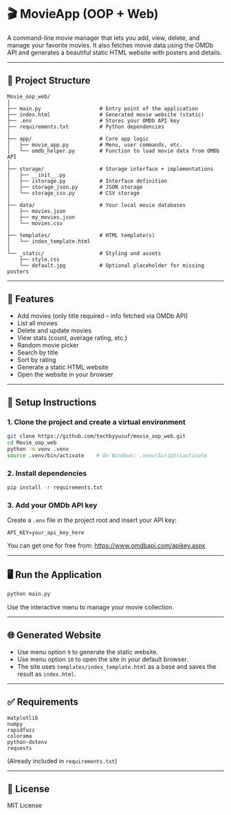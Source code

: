# 🎬 MovieApp (OOP + Web)

A command-line movie manager that lets you add, view, delete, and manage your favorite movies. It also fetches movie data using the OMDb API and generates a beautiful static HTML website with posters and details.

---

## 📁 Project Structure

```
Movie_oop_web/
│
├── main.py                   # Entry point of the application
├── index.html                # Generated movie website (static)
├── .env                      # Stores your OMDb API key
├── requirements.txt          # Python dependencies
│
├── app/                      # Core app logic
│   ├── movie_app.py          # Menu, user commands, etc.
│   └── omdb_helper.py        # Function to load movie data from OMDb API
│
├── storage/                  # Storage interface + implementations
│   ├── __init__.py
│   ├── istorage.py           # Interface definition
│   ├── storage_json.py       # JSON storage
│   └── storage_csv.py        # CSV storage
│
├── data/                     # Your local movie databases
│   ├── movies.json
│   ├── my_movies.json
│   └── movies.csv
│
├── templates/                # HTML template(s)
│   └── index_template.html
│
└── _static/                  # Styling and assets
    ├── style.css
    └── default.jpg           # Optional placeholder for missing posters
```

---

## 🚀 Features

- Add movies (only title required – info fetched via OMDb API)
- List all movies
- Delete and update movies
- View stats (count, average rating, etc.)
- Random movie picker
- Search by title
- Sort by rating
- Generate a static HTML website
- Open the website in your browser

---

## 🧪 Setup Instructions

### 1. Clone the project and create a virtual environment

```bash
git clone https://github.com/techbyyusuf/movie_oop_web.git
cd Movie_oop_web
python -m venv .venv
source .venv/bin/activate    # On Windows: .venv\Scripts\activate
```

### 2. Install dependencies

```bash
pip install -r requirements.txt
```

### 3. Add your OMDb API key

Create a `.env` file in the project root and insert your API key:

```
API_KEY=your_api_key_here
```

You can get one for free from: https://www.omdbapi.com/apikey.aspx

---

## 🖥️ Run the Application

```bash
python main.py
```

Use the interactive menu to manage your movie collection.

---

## 🌐 Generated Website

- Use menu option `9` to generate the static website.
- Use menu option `10` to open the site in your default browser.
- The site uses `templates/index_template.html` as a base and saves the result as `index.html`.

---

## ✅ Requirements

```
matplotlib
numpy
rapidfuzz
colorama
python-dotenv
requests
```

(Already included in `requirements.txt`)

---

## 📄 License

MIT License
